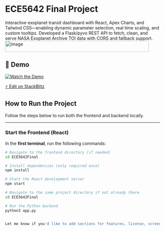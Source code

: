 # ECE5642 Final Project

Interactive exoplanet transit dashboard with React, Apex Charts, and Tailwind CSS—enabling dynamic parameter selection, real time scaling, and custom tooltips. Developed a Flask/pyvo REST API to fetch, clean, and serve NASA Exoplanet Archive TOI data with CORS and fallback support. <img width="468" height="36" alt="image" src="https://github.com/user-attachments/assets/3c99f2bc-82ba-413f-a9f4-84264b0a44f3" />

## 🎥 Demo

[![Watch the Demo](https://raw.githubusercontent.com/SreeSatyaGit/ECE5642/main/thumbnail.png)](https://raw.githubusercontent.com/SreeSatyaGit/ECE5642/main/Demo.mp4)





[⚡️ Edit on StackBlitz](https://stackblitz.com/~/github.com/SreeSatyaGit/ECE5642Final)

## How to Run the Project

Follow the steps below to run both the frontend and backend locally.

---

###  Start the Frontend (React)

In the **first terminal**, run the following commands:

```bash
# Navigate to the frontend directory (if needed)
cd ECE5642Final

# Install dependencies (only required once)
npm install

# Start the React development server
npm start

# Navigate to the same project directory if not already there
cd ECE5642Final

# Run the Python backend
python3 app.py


Let me know if you'd like to add sections for features, license, screenshots, or contribution guidelines!
